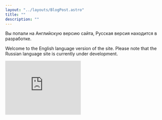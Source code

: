 ```yaml
---
layout: "../layouts/BlogPost.astro"
title: ""
description: ""
---
```

Вы попали на Английскую версию сайта, Русская версия находится в разработке. 

Welcome to the English language version of the site. Please note that the Russian language site is currently under development.

<iframe src="https://giphy.com/embed/3o7qE1YN7aBOFPRw8E" width="240" height="172" frameBorder="0" class="giphy-embed" allowFullScreen></iframe><p>
